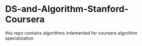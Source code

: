 # DS-and-Algorithm-Stanford-Coursera
this repo contains algorithms imlemented for coursera algorithm specialization
